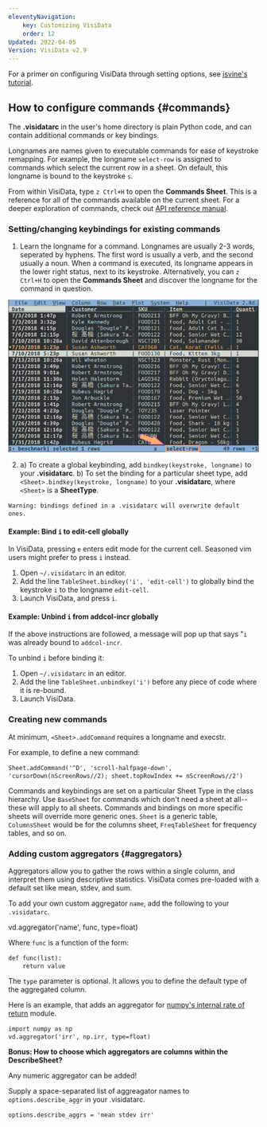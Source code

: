 ```yaml
---
eleventyNavigation:
    key: Customizing VisiData
    order: 12
Updated: 2022-04-05
Version: VisiData v2.9
---
```


For a primer on configuring VisiData through setting options, see [jsvine's tutorial](https://jsvine.github.io/intro-to-visidata/advanced/configuring-visidata/).

## How to configure commands {#commands}

The **.visidatarc** in the user's home directory is plain Python code, and can contain additional commands or key bindings.

Longnames are names given to executable commands for ease of keystroke remapping. For example, the longname `select-row` is assigned to commands which select the current row in a sheet. On default, this longname is bound to the keystroke `s`.

From within VisiData, type `z Ctrl+H` to open the **Commands Sheet**. This is a reference for all of the commands available on the current sheet. For a deeper exploration of commands, check out [API reference manual](https://www.visidata.org/docs/api/commands.html).

### Setting/changing keybindings for existing commands

1. Learn the longname for a command. Longnames are usually 2-3 words, seperated by hyphens. The first word is usually a verb, and the second usually a noun. When a command is executed, its longname appears in the lower right status, next to its keystroke. Alternatively, you can `z Ctrl+H` to open the **Commands Sheet** and discover the longname for the command in question.

![longname](/docs/assets/longname.png)

2. a) To create a global keybinding, add `bindkey(keystroke, longname)` to your **.visidatarc**.
b) To set the binding for a particular sheet type, add `<Sheet>.bindkey(keystroke, longname)` to your **.visidatarc**, where `<Sheet>` is a **SheetType**.

~~~
Warning: bindings defined in a .visidatarc will overwrite default ones.
~~~

#### Example: Bind `i` to edit-cell globally

In VisiData, pressing `e` enters edit mode for the current cell. Seasoned vim users might prefer to press `i` instead.

1. Open `~/.visidatarc` in an editor.
2. Add the line `TableSheet.bindkey('i', 'edit-cell')` to globally bind the keystroke `i` to the longname `edit-cell`.
3. Launch VisiData, and press `i`.

#### Example: Unbind `i` from addcol-incr globally

If the above instructions are followed, a message will pop up that says "`i` was already bound to `addcol-incr`.

To unbind `i` before binding it:

1. Open `~/.visidatarc` in an editor.
2. Add the line `TableSheet.unbindkey('i')` before any piece of code where it is re-bound.
3. Launch VisiData.


### Creating new commands

At minimum, `<Sheet>.addCommand` requires a longname and execstr.

For example, to define a new command:

~~~
Sheet.addCommand('^D', 'scroll-halfpage-down', 'cursorDown(nScreenRows//2); sheet.topRowIndex += nScreenRows//2')
~~~

Commands and keybindings are set on a particular Sheet Type in the class hierarchy. Use `BaseSheet` for commands which don't need a sheet at all--these will apply to all sheets.  Commands and bindings on more specific sheets will override more generic ones.  `Sheet` is a generic table, `ColumnsSheet` would be for the columns sheet, `FreqTableSheet` for frequency tables, and so on.

### Adding custom aggregators {#aggregators}

Aggregators allow you to gather the rows within a single column, and interpret them using descriptive statistics. VisiData comes pre-loaded with a default set like mean, stdev, and sum.

To add your own custom aggregator `name`, add the following to your `.visidatarc`.

vd.aggregator('name', func, type=float)

Where `func` is a function of the form:

```
def func(list):
    return value
```

The `type` parameter is optional. It allows you to define the default type of the aggregated column.

Here is an example, that adds an aggregator for [numpy's internal rate of return](https://numpy.org/devdocs/reference/generated/numpy.irr.html) module.

```
import numpy as np
vd.aggregator('irr', np.irr, type=float)
```

**Bonus: How to choose which aggregators are columns within the DescribeSheet?**

Any numeric aggregator can be added!

Supply a space-separated list of aggreagator names to `options.describe_aggr` in your .visidatarc.

```
options.describe_aggrs = 'mean stdev irr'
```
